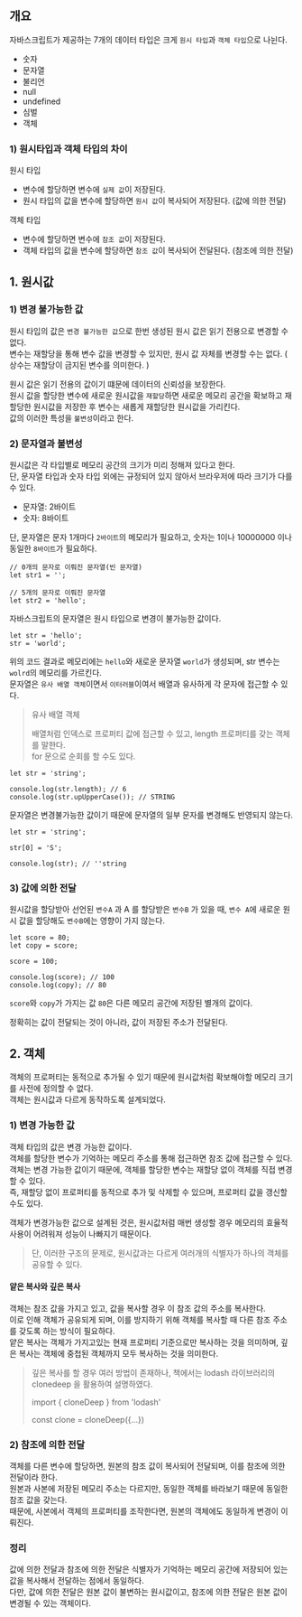 ## 개요

자바스크립트가 제공하는 7개의 데이터 타입은 크게 `원시 타입`과 `객체 타입`으로 나뉜다.

- 숫자
- 문자열
- 불리언
- null
- undefined
- 심벌
- 객체

### 1) 원시타입과 객체 타입의 차이

원시 타입

- 변수에 할당하면 변수에 `실제 값`이 저장된다.
- 원시 타입의 값을 변수에 할당하면 `원시 값`이 복사되어 저장된다. (값에 의한 전달)

객체 타입

- 변수에 할당하면 변수에 `참조 값`이 저장된다.
- 객체 타입의 값을 변수에 할당하면 `참조 값`이 복사되어 전달된다. (참조에 의한 전달)

## 1. 원시값

### 1) 변경 불가능한 값

원시 타입의 값은 `변경 불가능한 값`으로 한번 생성된 원시 값은 읽기 전용으로 변경할 수 없다.  
변수는 재할당을 통해 변수 값을 변경할 수 있지만, 원시 값 자체를 변경할 수는 없다. ( 상수는 재할당이 금지된 변수를 의미한다. )

원시 값은 읽기 전용의 값이기 떄문에 데이터의 신뢰성을 보장한다.  
원시 값을 할당한 변수에 새로운 원시값을 `재할당`하면 새로운 메모리 공간을 확보하고 재할당한 원시값을 저장한 후 변수는 새롭게 재할당한 원시값을 가리킨다.  
값의 이러한 특성을 `불변성`이라고 한다.

### 2) 문자열과 불변성

원시값은 각 타입별로 메모리 공간의 크기가 미리 정해져 있다고 한다.  
단, 문자열 타입과 숫자 타입 외에는 규정되어 있지 않아서 브라우저에 따라 크기가 다를 수 있다.

- 문자열: 2바이트
- 숫자: 8바이트

단, 문자열은 문자 1개마다 `2바이트`의 메모리가 필요하고, 숫자는 1이나 10000000 이나 동일한 `8바이트`가 필요하다.

```
// 0개의 문자로 이뤄진 문자열(빈 문자열)
let str1 = '';

// 5개의 문자로 이뤄진 문자열
let str2 = 'hello';
```

자바스크립트의 문자열은 원시 타입으로 변경이 불가능한 값이다.

```
let str = 'hello';
str = 'world';
```

위의 코드 결과로 메모리에는 `hello`와 새로운 문자열 `world`가 생성되며, str 변수는 `wolrd`의 메모리를 가르킨다.  
문자열은 `유사 배열 객체`이면서 `이터러블`이여서 배열과 유사하게 각 문자에 접근할 수 있다.

> 유사 배열 객체
>
> 배열처럼 인덱스로 프로퍼티 값에 접근할 수 있고, length 프로퍼티를 갖는 객체를 말한다.  
> for 문으로 순회를 할 수도 있다.

```
let str = 'string';

console.log(str.length); // 6
console.log(str.upUpperCase()); // STRING

```

문자열은 변경불가능한 값이기 때문에 문자열의 일부 문자를 변경해도 반영되지 않는다.

```
let str = 'string';

str[0] = 'S';

console.log(str); // ''string
```

### 3) 값에 의한 전달

원시값을 할당받아 선언된 `변수A` 과 A 를 할당받은 `변수B` 가 있을 때, `변수 A`에 새로운 원시 값을 할당해도 `변수B`에는 영향이 가지 않는다.

```
let score = 80;
let copy = score;

score = 100;

console.log(score); // 100
console.log(copy); // 80
```

`score`와 `copy`가 가지는 값 `80`은 다른 메모리 공간에 저장된 별개의 값이다.

정확히는 값이 전달되는 것이 아니라, 값이 저장된 주소가 전달된다.

## 2. 객체

객체의 프로퍼티는 동적으로 추가될 수 있기 때문에 원시값처럼 확보해야할 메모리 크기를 사전에 정의할 수 없다.  
객체는 원시값과 다르게 동작하도록 설계되었다.

### 1) 변경 가능한 값

객체 타입의 값은 변경 가능한 값이다.  
객체를 할당한 변수가 기억하는 메모리 주소를 통해 접근하면 참조 값에 접근할 수 있다.  
객체는 변경 가능한 값이기 때문에, 객체를 할당한 변수는 재할당 없이 객체를 직접 변경할 수 있다.  
즉, 재할당 없이 프로퍼티를 동적으로 추가 및 삭제할 수 있으며, 프로퍼티 값을 갱신할 수도 있다.

객체가 변경가능한 값으로 설계된 것은, 원시값처럼 매번 생성할 경우 메모리의 효율적 사용이 어려워져 성능이 나빠지기 때문이다.

> 단, 이러한 구조의 문제로, 원시값과는 다르게 여러개의 식별자가 하나의 객체를 공유할 수 있다.

#### 얕은 복사와 깊은 복사

객체는 참조 값을 가지고 있고, 값을 복사할 경우 이 참조 값의 주소를 복사한다.  
이로 인해 객체가 공유되게 되며, 이를 방지하기 위해 객체를 복사할 때 다른 참조 주소를 갖도록 하는 방식이 필요하다.  
얕은 복사는 객체가 가지고있는 현재 프로퍼티 기준으로만 복사하는 것을 의미하며, 깊은 복사는 객체에 중첩된 객체까지 모두 복사하는 것을 의미한다.

> 깊은 복사를 할 경우 여러 방법이 존재하나, 책에서는 lodash 라이브러리의 clonedeep 을 활용하여 설명하였다.
>
> import { cloneDeep } from 'lodash'
>
> const clone = cloneDeep({...})

### 2) 참조에 의한 전달

객체를 다른 변수에 할당하면, 원본의 참조 값이 복사되어 전달되며, 이를 참조에 의한 전달이라 한다.  
원본과 사본에 저장된 메모리 주소는 다르지만, 동일한 객체를 바라보기 때문에 동일한 참조 값을 갖는다.  
때문에, 사본에서 객체의 프로퍼티를 조작한다면, 원본의 객체에도 동일하게 변경이 이뤄진다.

### 정리

값에 의한 전달과 참조에 의한 전달은 식별자가 기억하는 메모리 공간에 저장되어 있는 값을 복사해서 전달하는 점에서 동일하다.  
다만, 값에 의한 전달은 원본 값이 불변하는 원시값이고, 참조에 의한 전달은 원본 값이 변경될 수 있는 객체이다.
